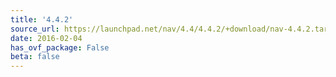 ```yaml
---
title: '4.4.2'
source_url: https://launchpad.net/nav/4.4/4.4.2/+download/nav-4.4.2.tar.gz
date: 2016-02-04
has_ovf_package: False
beta: false
---
```

